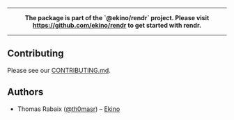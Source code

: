 
---

<p align="center">
  <strong>
    The package is part of the `@ekino/rendr` project. Please visit <a aria-label=rendr learn" href="https://github.com/ekino/rendr">https://github.com/ekino/rendr</a> to get started with rendr.
  </strong>
</p>

---

## Contributing

Please see our [CONTRIBUTING.md](https://github.com/ekino/rendr/CONTRIBUTING.md).

## Authors

- Thomas Rabaix ([@th0masr](https://twitter.com/th0masr)) – [Ekino](https://ekino.com)